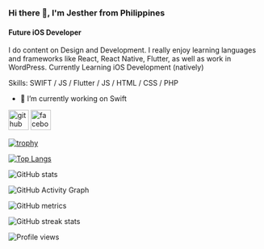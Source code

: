 ### Hi there 👋, I'm Jesther from Philippines
#### Future iOS Developer
I do content on Design and Development. I really enjoy learning languages and frameworks like React, React Native, Flutter, as well as work in WordPress.
Currently Learning iOS Development (natively)

Skills: SWIFT / JS / Flutter / JS / HTML / CSS / PHP

- 🔭 I’m currently working on Swift 


[<img src='https://cdn.jsdelivr.net/npm/simple-icons@3.0.1/icons/github.svg' alt='github' height='40'>](https://github.com/jesther-ai)  [<img src='https://cdn.jsdelivr.net/npm/simple-icons@3.0.1/icons/facebook.svg' alt='facebook' height='40'>](https://www.facebook.com/jesther12345)  

[![trophy](https://github-profile-trophy.vercel.app/?username=jesther-ai)](https://github.com/ryo-ma/github-profile-trophy)

[![Top Langs](https://github-readme-stats.vercel.app/api/top-langs/?username=jesther-ai)](https://github.com/anuraghazra/github-readme-stats)

![GitHub stats](https://github-readme-stats.vercel.app/api?username=jesther-ai&show_icons=true)  

![GitHub Activity Graph](https://activity-graph.herokuapp.com/graph?username=jesther-ai)  

![GitHub metrics](https://metrics.lecoq.io/jesther-ai)  

![GitHub streak stats](https://github-readme-streak-stats.herokuapp.com/?user=jesther-ai)  

![Profile views](https://gpvc.arturio.dev/jesther-ai)  
